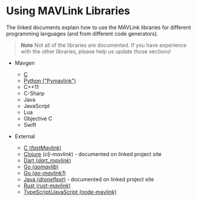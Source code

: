 # Using MAVLink Libraries

The linked documents explain how to use the MAVLink libraries for different programming languages (and from different code generators).

> **Note** Not all of the libraries are documented. If you have experience with the other libraries, please help us update those sections!

- Mavgen
  
  - [C](../mavgen_c/index.md)
  - [Python ("Pymavlink")](../mavgen_python/index.md)
  - C++11
  - C-Sharp
  - Java
  - JavaScript
  - Lua
  - Objective C
  - Swift

- External
  
  - [C (*fastMavlink*)](https://github.com/olliw42/fastmavlink)
  - [Clojure](https://github.com/WickedShell/clj-mavlink) (*clj-mavlink*) - documented on linked project site
  - [Dart (*dart_mavlink*)](https://github.com/nus/dart_mavlink)
  - [Go (*gomavlib*)](https://pkg.go.dev/github.com/aler9/gomavlib)
  - [Go (*go-mavlink1*)](https://github.com/mgr9525/go-mavlink1)
  - [Java (*dronefleet*)](https://github.com/dronefleet/mavlink) - documented on linked project site
  - [Rust (*rust-mavlink*)](https://docs.rs/mavlink/latest/mavlink/)
  - [TypeScript/JavaScript (node-mavlink)](https://github.com/padcom/node-mavlink#readme)